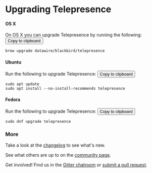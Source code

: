 # Upgrading Telepresence

#### OS X
On OS X you can upgrade Telepresence by running the following:
<button data-system="osx" data-location="upgrade" class="button fa-pull-right copy-to-clipboard" data-clipboard-text="brew upgrade datawire/blackbird/telepresence">Copy to clipboard</button>
```shell
brew upgrade datawire/blackbird/telepresence
```

#### Ubuntu
Run the following to upgrade Telepresence:
<button data-system="ubuntu" data-location="upgrade" class="button fa-pull-right copy-to-clipboard" data-clipboard-text="sudo apt update&#xa;sudo apt install --no-install-recommends telepresence">Copy to clipboard</button>
```shell
sudo apt update
sudo apt install --no-install-recommends telepresence
```

#### Fedora
Run the following to upgrade Telepresence:
<button data-system="fedora" data-location="upgrade" class="button fa-pull-right copy-to-clipboard" data-clipboard-text="sudo dnf upgrade telepresence">Copy to clipboard</button>
```shell
sudo dnf upgrade telepresence
```

### More

Take a look at the [changelog](changelog) to see what's new.

See what others are up to on the [community page](community).

Get involved! Find us in the [Gitter chatroom](https://gitter.im/datawire/telepresence) or [submit a pull request](https://github.com/datawire/telepresence/pulls).
